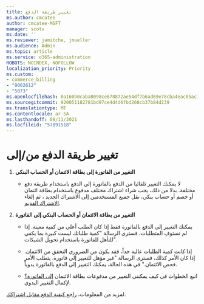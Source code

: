```yaml
---
title: تغيير طريقة الدفع
ms.author: cmcatee
author: cmcatee-MSFT
manager: scotv
ms.date: ''
ms.reviewer: jamitche, jmueller
ms.audience: Admin
ms.topic: article
ms.service: o365-administration
ROBOTS: NOINDEX, NOFOLLOW
localization_priority: Priority
ms.custom:
- commerce_billing
- "9002612"
- "5073"
ms.openlocfilehash: 0a160b0caba0098ce678872ae54df7b6ad69e78cba4eac85ac15567f2e75a8c7
ms.sourcegitcommit: 920051182781bd97ce4d4d6fbd268cb37b84d239
ms.translationtype: MT
ms.contentlocale: ar-SA
ms.lasthandoff: 08/11/2021
ms.locfileid: "57891518"
---
```

# <a name="change-payment-method-fromto"></a>تغيير طريقة الدفع من/إلى

1. **التغيير من الفاتورة إلى بطاقة الائتمان أو الحساب البنكي**

    - لا يمكنك التغيير تلقائيا من الدفع بالفاتورة إلى الدفع باستخدام طريقة دفع مختلفة. بدلا من [](https://docs.microsoft.com/microsoft-365/commerce/try-or-buy-microsoft-365#buy-a-different-subscription) ذلك، يجب شراء اشتراك مختلف مدفوع باستخدام بطاقة [](https://docs.microsoft.com/microsoft-365/commerce/subscriptions/move-users-different-subscription)ائتمان أو خصم أو حساب بنكي، نقل جميع المستخدمين إلى الاشتراك الجديد ، ثم إلغاء [الاشتراك القديم](https://docs.microsoft.com/microsoft-365/commerce/subscriptions/cancel-your-subscription).

2. **التغيير من بطاقة الائتمان أو الحساب البنكي إلى الفاتورة**

    - يمكنك التغيير إلى الدفع بالفاتورة فقط إذا كان الطلب أعلى من كمية معينة. إذا لم تستوفِ المتطلبات، فسترى الرسالة "كمية طلباتك ليست كبيرة بما يكفي للتأهل للفاتورة باستخدام تحويل الشيكات".

    - إذا كانت كمية الطلبات عالية جداً، فقد يكون من الضروري التحقق من الائتمان. إذا كان الأمر كذلك، فسترى الرسالة "غير مؤهل للتغيير إلى فاتورة. يتطلب الأمر فحص الائتمان." في هذه الحالة، يمكنك التغيير إلى الدفع بالفاتورة يدوياً.

    - اتبع الخطوات في كيف يمكنني التغيير من مدفوعات بطاقة الائتمان [إلى الفاتورة؟](how-do-i-change-from-credit-card-payments-to-invoice.md) لإكمال التغيير اليدوي.

لمزيد من المعلومات، [راجع كيفية الدفع مقابل اشتراكك](https://docs.microsoft.com/microsoft-365/commerce/billing-and-payments/pay-for-your-subscription).
